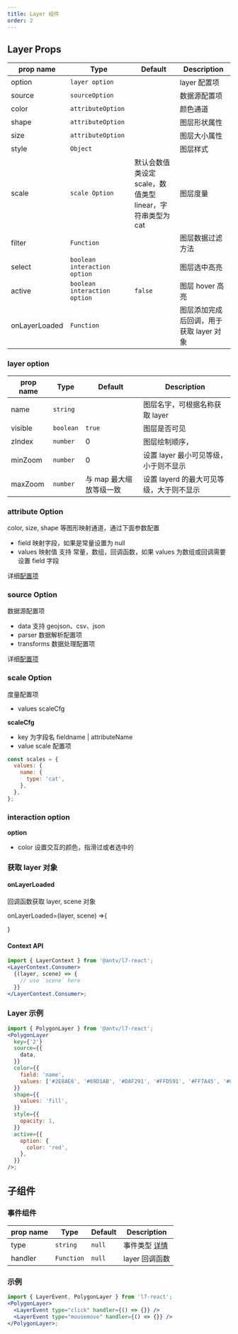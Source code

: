 ```yaml
---
title: Layer 组件
order: 2
---
```


## Layer Props

| prop name     | Type                           | Default                                                   | Description                             |
| ------------- | ------------------------------ | --------------------------------------------------------- | --------------------------------------- |
| option        | `layer option`                 |                                                           | layer 配置项                            |
| source        | `sourceOption`                 |                                                           | 数据源配置项                            |
| color         | `attributeOption`              |                                                           | 颜色通道                                |
| shape         | `attributeOption`              |                                                           | 图层形状属性                            |
| size          | `attributeOption`              |                                                           | 图层大小属性                            |
| style         | `Object`                       |                                                           | 图层样式                                |
| scale         | `scale Option`                 | 默认会数值类设定 scale，数值类型 linear，字符串类型为 cat | 图层度量                                |
| filter        | `Function`                     |                                                           | 图层数据过滤方法                        |
| select        | `boolean` `interaction option` |                                                           | 图层选中高亮                            |
| active        | `boolean` `interaction option` | `false`                                                   | 图层 hover 高亮                         |
| onLayerLoaded | `Function`                     |                                                           | 图层添加完成后回调，用于获取 layer 对象 |

### layer option

| prop name | Type      | Default                 | Description                              |
| --------- | --------- | ----------------------- | ---------------------------------------- |
| name      | `string`  |                         | 图层名字，可根据名称获取 layer           |
| visible   | `boolean` | `true`                  | 图层是否可见                             |
| zIndex    | `number`  | 0                       | 图层绘制顺序，                           |
| minZoom   | `number`  | 0                       | 设置 layer 最小可见等级，小于则不显示    |
| maxZoom   | `number`  | 与 map 最大缩放等级一致 | 设置 layerd 的最大可见等级，大于则不显示 |

### attribute Option

color, size, shape 等图形映射通道，通过下面参数配置

- field 映射字段，如果是常量设置为 null
- values 映射值 支持 常量，数组，回调函数，如果 values 为数组或回调需要设置 field 字段

详细[配置项](../layer/layer/#size)

### source Option

数据源配置项

- data 支持 geojson、csv、json
- parser 数据解析配置项
- transforms 数据处理配置项

详细[配置项](../source/source/#parser-1)

### scale Option

度量配置项

- values scaleCfg

**scaleCfg**

- key 为字段名 fieldname | attributeName
- value scale 配置项

```javascript
const scales = {
  values: {
    name: {
      type: 'cat',
    },
  },
};
```

### interaction option

**option**

- color 设置交互的颜色，指滑过或者选中的

### 获取 layer 对象

#### onLayerLoaded

回调函数获取 layer, scene 对象

onLayerLoaded=(layer, scene) =>{

}

#### Context API

```jsx
import { LayerContext } from '@antv/l7-react';
<LayerContext.Consumer>
  {(layer, scene) => {
    // use `scene` here
  }}
</LayerContext.Consumer>;
```

### Layer 示例

```jsx
import { PolygonLayer } from '@antv/l7-react';
<PolygonLayer
  key={'2'}
  source={{
    data,
  }}
  color={{
    field: 'name',
    values: ['#2E8AE6', '#69D1AB', '#DAF291', '#FFD591', '#FF7A45', '#CF1D49'],
  }}
  shape={{
    values: 'fill',
  }}
  style={{
    opacity: 1,
  }}
  active={{
    option: {
      color: 'red',
    },
  }}
/>;
```

## 子组件

### 事件组件

| prop name | Type       | Default | Description                               |
| --------- | ---------- | ------- | ----------------------------------------- |
| type      | `string`   | `null`  | 事件类型 [详情](../layer/layer/#鼠标事件) |
| handler   | `Function` | `null`  | layer 回调函数                            |

### 示例

```jsx
import { LayerEvent, PolygonLayer } from 'l7-react';
<PolygonLayer>
  <LayerEvent type="click" handler={() => {}} />
  <LayerEvent type="mousemove" handler={() => {}} />
</PolygonLayer>;
```
